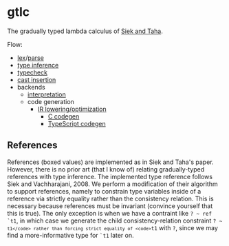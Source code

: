 # gtlc

The gradually typed lambda calculus of [Siek and Taha](http://www.schemeworkshop.org/2006/13-siek.pdf).

Flow:
- [lex](./lexer.mll)/[parse](./parser.mly)
- [type inference](./infer.ml)
- [typecheck](./typecheck.ml)
- [cast insertion](./cast_ir.ml)
- backends
  - [interpretation](./eval.ml)
  - code generation
    - [IR lowering/optimization](./lift_ir.ml)
        - [C codegen](./c.ml)
        - [TypeScript codegen](./typescript.ml)

## References

References (boxed values) are implemented as in Siek and Taha's paper. However,
there is no prior art (that I know of) relating gradually-typed references with
type inference. The implemented type reference follows Siek and Vachharajani, 2008.
We perform a modification of their algorithm to support references, namely to
constrain type variables inside of a reference via strictly equality rather than the
consistency relation. This is necessary because references must be invariant
(convince yourself that this is true). The only exception is when we have a
contraint like <code>? ~ ref \`t1</code>, in which case we generate the child
consistency-relation constraint <code>? ~ `t1</code> rather than forcing strict
equality of <code>`t1</code> with `?`, since we may find a more-informative type
for <code>`t1</code> later on.

